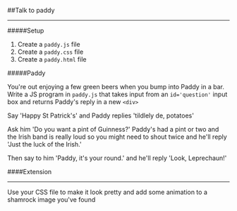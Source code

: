 ##Talk to paddy
___

#####Setup
1. Create a ```paddy.js``` file
2. Create a ```paddy.css``` file
3. Create a  ```paddy.html``` file

#####Paddy

You're out enjoying a few green beers when you bump into Paddy in a bar. Write a JS program in ```paddy.js``` that takes input from an ```id='question'``` input box and returns Paddy's reply in a new ```<div>```

Say 'Happy St Patrick's' and Paddy replies 'tildlely de,  potatoes'

Ask him 'Do you want a pint of Guinness?' Paddy's had a pint or two and the Irish band is really loud so you might need to shout twice and he'll reply 'Just the luck of the Irish.'

Then say to him 'Paddy, it's your round.' and he'll reply 'Look, Leprechaun!'

####Extension

____

Use your CSS file to make it look pretty and add some animation to a shamrock image you've found
